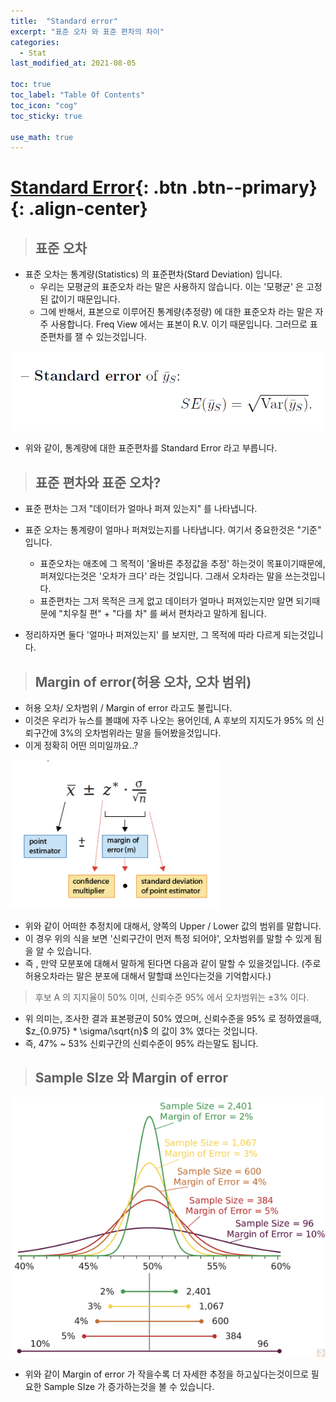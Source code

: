 ```yaml
---
title:  "Standard error"
excerpt: "표준 오차 와 표준 편차의 차이"
categories:
  - Stat
last_modified_at: 2021-08-05

toc: true
toc_label: "Table Of Contents"
toc_icon: "cog"
toc_sticky: true

use_math: true
---
```


# [Standard Error](#link){: .btn .btn--primary}{: .align-center}

> ## 표준 오차

- 표준 오차는 통계량(Statistics) 의 표준편차(Stard Deviation) 입니다. 
  - 우리는 모평균의 표준오차 라는 말은 사용하지 않습니다. 이는 '모평균' 은 고정된 값이기 때문입니다.
  - 그에 반해서, 표본으로 이루어진 통계량(추정량) 에 대한 표준오차 라는 말은 자주 사용합니다. Freq View 에서는 표본이 R.V. 이기 때문입니다. 그러므로 표준편차를 잴 수 있는것입니다.

![png](/assets/images/Stat/28_1.png)

- 위와 같이, 통계량에 대한 표준편차를 Standard Error 라고 부릅니다.

> ## 표준 편차와 표준 오차?

- 표준 편차는 그저 "데이터가 얼마나 퍼져 있는지" 를 나타냅니다. 
- 표준 오차는 통계량이 얼마나 퍼져있는지를 나타냅니다. 여기서 중요한것은 "기준" 입니다.
  - 표준오차는 애초에 그 목적이 '올바른 추정값을 추정' 하는것이 목표이기때문에, 퍼져있다는것은 '오차가 크다' 라는 것입니다. 그래서 오차라는 말을 쓰는것입니다.
  - 표준편차는 그저 목적은 크게 없고 데이터가 얼마나 퍼져있는지만 알면 되기때문에 "치우칠 편" + "다를 차" 를 써서 편차라고 말하게 됩니다. 

- 정리하자면 둘다 '얼마나 퍼져있는지' 를 보지만, 그 목적에 따라 다르게 되는것입니다.

> ## Margin of error(허용 오차, 오차 범위)

- 허용 오차/ 오차범위 / Margin of error 라고도 불립니다. 
- 이것은 우리가 뉴스를 볼떄에 자주 나오는 용어인데, A 후보의 지지도가 95% 의 신뢰구간에 3%의 오차범위라는 말을 들어봤을것입니다.
- 이게 정확히 어떤 의미일까요..?

![png](/assets/images/Stat/28_3.png)

- 위와 같이 어떠한 추정치에 대해서, 양쪽의 Upper / Lower 값의 범위를 말합니다. 
- 이 경우 위의 식을 보면 '신뢰구간이 먼저 특정 되어야', 오차범위를 말할 수 있게 됨을 알 수 있습니다. 
- 즉 , 만약 모분포에 대해서 말하게 된다면 다음과 같이 말할 수 있을것입니다. (주로 허용오차라는 말은 분포에 대해서 말할떄 쓰인다는것을 기억합시다.)

> 후보 A 의 지지율이 50% 이며, 신뢰수준 95% 에서 오차범위는 $\pm3$% 이다. 

- 위 의미는, 조사한 결과 표본평균이 50% 였으며, 신뢰수준을 95% 로 정하였을때, $z_{0.975} * \sigma/\sqrt{n}$ 의 값이 3% 였다는 것입니다. 
- 즉, 47% ~ 53% 신뢰구간의 신뢰수준이 95% 라는말도 됩니다.

> ## Sample SIze 와 Margin of error

![png](/assets/images/Stat/29_7.png)

- 위와 같이 Margin of error 가 작을수록 더 자세한 추정을 하고싶다는것이므로 필요한 Sample SIze 가 증가하는것을 볼 수 있습니다.
